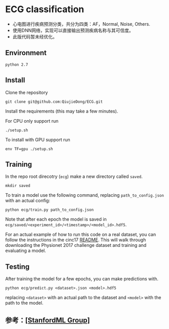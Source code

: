 # ECG classification

- 心电图进行疾病预测分类，共分为四类：AF，Normal, Noise, Others.
- 使用DNN网络，实现可以直接输出预测疾病名称与其可信度。
- 此版代码暂未经优化。

## Environment


```
python 2.7

```

## Install 

Clone the repository

```
git clone git@github.com:QiujieDong/ECG.git
```

Install the requirements (this may take a few minutes).

For CPU only support run
```
./setup.sh
```

To install with GPU support run
```
env TF=gpu ./setup.sh
```

## Training

In the repo root direcotry (`ecg`) make a new directory called `saved`.

```
mkdir saved
```

To train a model use the following command, replacing `path_to_config.json`
with an actual config:

```
python ecg/train.py path_to_config.json
```

Note that after each epoch the model is saved in
`ecg/saved/<experiment_id>/<timestamp>/<model_id>.hdf5`.

For an actual example of how to run this code on a real dataset, you can follow
the instructions in the cinc17 [README](examples/cinc17/README.md). This will
walk through downloading the Physionet 2017 challenge dataset and training and
evaluating a model.

## Testing

After training the model for a few epochs, you can make predictions with.

```
python ecg/predict.py <dataset>.json <model>.hdf5
```

replacing `<dataset>` with an actual path to the dataset and `<model>` with the
path to the model.

## 参考：[[StanfordML Group]](https://www.nature.com/articles/s41591-018-0268-3)

